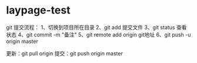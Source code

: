 # laypage-test
git 提交流程：
1、切换到项目所在目录
2、git add 提交文件
3、git status 查看状态
4、git commit -m "备注"
5、git remote add origin git地址
6、git push -u origin master


更新：git pull origin
提交：git push origin master

